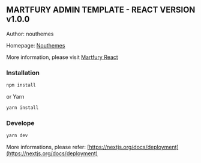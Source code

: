## MARTFURY ADMIN TEMPLATE - REACT VERSION v1.0.0

Author: nouthemes

Homepage:
[Nouthemes](https://themeforest.net/user/nouthemes/portfolio)

More information, please visit
[Martfury React](https://themeforest.net/item/martfury-multipurpose-marketplace-react-ecommerce-template/25783100)

### Installation

```bash
npm install
```

or Yarn

```bash
yarn install
```

### Develope

```bash
yarn dev
```

More informations, please refer:
[https://nextjs.org/docs/deployment](https://nextjs.org/docs/deployment)
